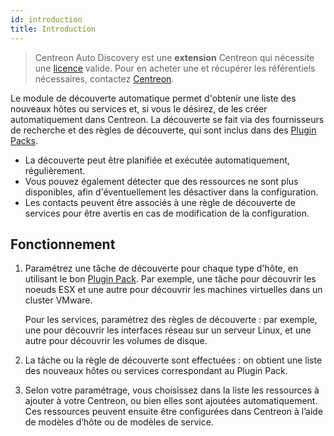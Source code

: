 ```yaml
---
id: introduction
title: Introduction
---
```


> Centreon Auto Discovery est une **extension** Centreon qui nécessite une [licence](../../administration/licenses.html) valide.
> Pour en acheter une et récupérer les référentiels
> nécessaires, contactez [Centreon](mailto:sales@centreon.com).

Le module de découverte automatique permet d'obtenir une liste des nouveaux hôtes ou services et, si vous le désirez, 
de les créer automatiquement dans Centreon. La découverte se fait
via des fournisseurs de recherche et des règles de découverte, qui sont inclus dans des [Plugin Packs](../pluginpacks.html).

- La découverte peut être planifiée et exécutée automatiquement, régulièrement.
- Vous pouvez également détecter que des ressources ne
sont plus disponibles, afin d'éventuellement les désactiver dans la configuration.
- Les contacts peuvent être associés à une règle de découverte de services pour être avertis en cas de modification de la configuration.

## Fonctionnement

1. Paramétrez une tâche de découverte pour chaque type d'hôte, en utilisant le bon [Plugin Pack](../pluginpacks.html). Par exemple, une tâche pour découvrir les noeuds ESX et une autre pour découvrir les machines virtuelles dans un cluster VMware. 

    Pour les services, paramétrez des règles de découverte : par exemple, une pour découvrir les 
interfaces réseau sur un serveur Linux, et une autre pour découvrir les volumes de disque.

2. La tâche ou la règle de découverte sont effectuées : on obtient une liste des nouveaux hôtes ou services correspondant au Plugin Pack.

3. Selon votre paramétrage, vous choisissez dans la liste les ressources à ajouter à votre Centreon, ou bien elles sont ajoutées automatiquement. Ces ressources peuvent ensuite être configurées dans Centreon 
à l’aide de modèles d’hôte ou de modèles de service.
